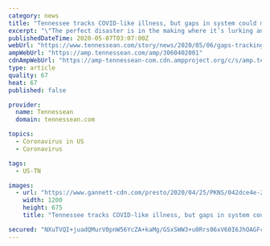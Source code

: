 ```yaml
---
category: news
title: "Tennessee tracks COVID-like illness, but gaps in system could miss onset of second wave"
excerpt: "\"The perfect disaster is in the making where it’s lurking and remains lurking in places like East Tennessee,\" said Dr. Vin Gupta."
publishedDateTime: 2020-05-07T03:07:00Z
webUrl: "https://www.tennessean.com/story/news/2020/05/06/gaps-tracking-covid-like-illness-could-miss-onset-second-wave-in-tennessee/3060402001/"
ampWebUrl: "https://amp.tennessean.com/amp/3060402001"
cdnAmpWebUrl: "https://amp-tennessean-com.cdn.ampproject.org/c/s/amp.tennessean.com/amp/3060402001"
type: article
quality: 67
heat: 67
published: false

provider:
  name: Tennessean
  domain: tennessean.com

topics:
  - Coronavirus in US
  - Coronavirus

tags:
  - US-TN

images:
  - url: "https://www.gannett-cdn.com/presto/2020/04/25/PKNS/042dce4e-2c90-45cf-aa7f-bee67aa39e84-KNS_coronavirus_testing_28.JPG?auto=webp&crop=3730,2099,x0,y189&format=pjpg&width=1200"
    width: 1200
    height: 675
    title: "Tennessee tracks COVID-like illness, but gaps in system could miss onset of second wave"

secured: "NXuTVQI+juadQMurV0pnW56YcZA+kaMg/GSxSWW3+u0Rrs06xV60I6JhOAGFcggh/4gerrC6mD1Fhy6paA1OPy/twVAlM2dZmosm6NOXOSmNZbLwAdiENXfpnurXA3CGhou3agvAcmMYgHOJ2+rEacynU/2M/RDeDOlY9ypNHaTXUGmz3Q9PEeW7vSofqLmkQwAZfR0mRUK4aw6O9cYgq/5GE8dRsFei8vnHHbCwbcqyftJ0qWGrrnWaZVuh+X7+01NvhGxQWesjdAAaGRLh7J46AvapsTJYgQtamH8mK/31guvm6swge7fNDlRCiYSh;gd/qYg4/7h/G/nt4phhx1w=="
---
```


